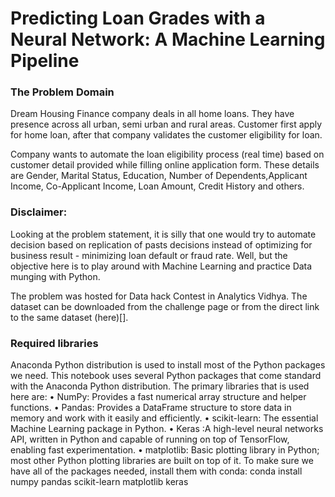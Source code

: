 # Predicting Loan Grades with a Neural Network: A Machine Learning Pipeline 

### The Problem Domain
Dream Housing Finance company deals in all home loans. They have presence across all urban, semi urban and rural areas. Customer first apply for home loan, after that company validates the customer eligibility for loan.

Company wants to automate the loan eligibility process (real time) based on customer detail provided while filling online application form. These details are Gender, Marital Status, Education, Number of Dependents,Applicant Income, Co-Applicant Income, Loan Amount, Credit History and others.

### Disclaimer: 
Looking at the problem statement, it is silly that one would try to automate decision based on replication of pasts decisions instead of optimizing for business result - minimizing loan default or fraud rate. Well, but the objective here is to play around with Machine Learning and practice Data munging with Python.

The problem was hosted for Data hack Contest in Analytics Vidhya. The dataset can be downloaded from the challenge page or from the direct link to the same dataset (here)[].
### Required libraries

Anaconda Python distribution is used to install most of the Python packages we need.
This notebook uses several Python packages that come standard with the Anaconda Python distribution. The primary libraries that is used here are:
•	NumPy: Provides a fast numerical array structure and helper functions.
•	Pandas: Provides a DataFrame structure to store data in memory and work with it easily and efficiently.
•	scikit-learn: The essential Machine Learning package in Python.
•	Keras :A high-level neural networks API, written in Python and capable of running on top of TensorFlow, enabling fast experimentation.
•	matplotlib: Basic plotting library in Python; most other Python plotting libraries are built on top of it.
To make sure we have all of the packages needed, install them with conda:
conda install numpy pandas scikit-learn matplotlib keras 

